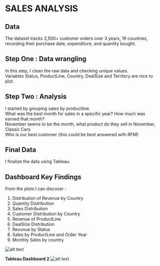 # SALES ANALYSIS

## Data
The dataset tracks 2,500+ customer orders over 3 years, 19 countries, recording their purchase date, expenditure, and quantity bought.

## Step One : Data wrangling
In this step, I clean the raw data and checking unique values. </br>
Variables Status, ProductLine, Country, DealSize and Territory are nice to plot. 

## Step Two : Analysis
I started by grouping sales by productline. </br>
What was the best month for sales in a specific year? How much was earned that month? </br>
November seems to be the month, what product do they sell in November, Classic Cars </br>
Who is our best customer (this could be best answered with RFM)

## Final Data
I finalize the data using Tableau.

## Dashboard Key Findings
From the plots I can discover : </br>
1. Distribution of Revenue by Country </br>
2. Quantity Distribution </br>
3. Sales Distribution </br>
4. Customer Distribution by Country </br>
5. Revenue of ProductLine </br>
6. DealSize Distribution </br>
7. Revunue by Status </br>
8. Sales by ProductLine and Order Year </br>
9. Monthly Sales by country </br>

![alt text](https://github.com/gracexin98/Sales-RFM-Analysis/blob/main/Sales_Dash1.png)


<b>Tableau Dashboard 2</b>
![alt text](https://github.com/gracexin98/Sales-RFM-Analysis/blob/main/Sales_Dash2.png)
